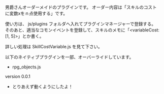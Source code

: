 男爵さんオーダーメイドのプラグインです。
オーダー内容は「スキルのコストに変数xをｎ点使用する」です。

使い方は、 js/plugins フォルダへ入れてプラグインマネージャーで登録する。
そのあと、適当なコモンイベントを登録して、スキルのメモに「\<variableCost:[1, 5]\>」とか書く。

詳しい処理は SkillCostVariable.js を見て下さい。

以下のネイティブプラグインを一部、オーバーライドしています。
- rpg_objects.js

version 0.0.1
- とりあえず動くようにしたよ！



